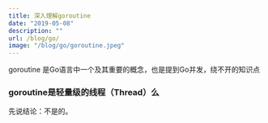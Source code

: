 ```yaml
---
title: 深入理解goroutine
date: "2019-05-08"
description: ""
url: /blog/go/
image: "/blog/go/goroutine.jpeg"
---
```

goroutine 是Go语言中一个及其重要的概念，也是提到Go并发，绕不开的知识点

<!--more-->

### goroutine是轻量级的线程（Thread）么

先说结论：不是的。